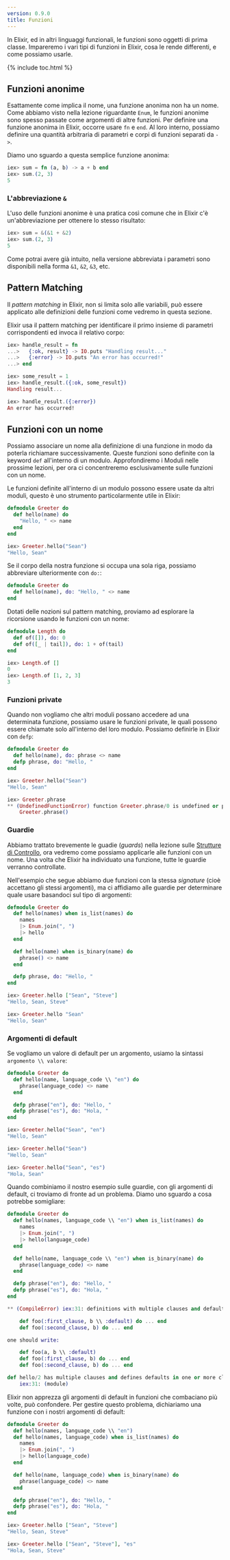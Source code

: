 ```yaml
---
version: 0.9.0
title: Funzioni
---
```


In Elixir, ed in altri linguaggi funzionali, le funzioni sono oggetti di prima classe. Impareremo i vari tipi di funzioni in Elixir, cosa le rende differenti, e come possiamo usarle.

{% include toc.html %}

## Funzioni anonime

Esattamente come implica il nome, una funzione anonima non ha un nome. Come abbiamo visto nella lezione riguardante `Enum`, le funzioni anonime sono spesso passate come argomenti di altre funzioni. Per definire una funzione anonima in Elixir, occorre usare `fn` e `end`. Al loro interno, possiamo definire una quantità arbitraria di parametri e corpi di funzioni separati da `->`.

Diamo uno sguardo a questa semplice funzione anonima:

```elixir
iex> sum = fn (a, b) -> a + b end
iex> sum.(2, 3)
5
```

### L'abbreviazione `&`

L'uso delle funzioni anonime è una pratica così comune che in Elixir c'è un'abbreviazione per ottenere lo stesso risultato:

```elixir
iex> sum = &(&1 + &2)
iex> sum.(2, 3)
5
```

Come potrai avere già intuito, nella versione abbreviata i parametri sono disponibili nella forma `&1`, `&2`, `&3`, etc.

## Pattern Matching

Il _pattern matching_ in Elixir, non si limita solo alle variabili, può essere applicato alle definizioni delle funzioni come vedremo in questa sezione.

Elixir usa il pattern matching per identificare il primo insieme di parametri corrispondenti ed invoca il relativo corpo:

```elixir
iex> handle_result = fn
...>   {:ok, result} -> IO.puts "Handling result..."
...>   {:error} -> IO.puts "An error has occurred!"
...> end

iex> some_result = 1
iex> handle_result.({:ok, some_result})
Handling result...

iex> handle_result.({:error})
An error has occurred!
```

## Funzioni con un nome

Possiamo associare un nome alla definizione di una funzione in modo da poterla richiamare successivamente. Queste funzioni sono definite con la keyword `def` all'interno di un modulo. Approfondiremo i Moduli nelle prossime lezioni, per ora ci concentreremo esclusivamente sulle funzioni con un nome.

Le funzioni definite all'interno di un modulo possono essere usate da altri moduli, questo è uno strumento particolarmente utile in Elixir:

```elixir
defmodule Greeter do
  def hello(name) do
    "Hello, " <> name
  end
end

iex> Greeter.hello("Sean")
"Hello, Sean"
```

Se il corpo della nostra funzione si occupa una sola riga, possiamo abbreviare ulteriormente con `do:`:

```elixir
defmodule Greeter do
  def hello(name), do: "Hello, " <> name
end
```

Dotati delle nozioni sul pattern matching, proviamo ad esplorare la ricorsione usando le funzioni con un nome:

```elixir
defmodule Length do
  def of([]), do: 0
  def of([_ | tail]), do: 1 + of(tail)
end

iex> Length.of []
0
iex> Length.of [1, 2, 3]
3
```

### Funzioni private

Quando non vogliamo che altri moduli possano accedere ad una determinata funzione, possiamo usare le funzioni private, le quali possono essere chiamate solo all'interno del loro modulo. Possiamo definirle in Elixir con `defp`:

```elixir
defmodule Greeter do
  def hello(name), do: phrase <> name
  defp phrase, do: "Hello, "
end

iex> Greeter.hello("Sean")
"Hello, Sean"

iex> Greeter.phrase
** (UndefinedFunctionError) function Greeter.phrase/0 is undefined or private
    Greeter.phrase()
```

### Guardie

Abbiamo trattato brevemente le guadie (_guards_) nella lezione sulle [Strutture di Controllo](../control-structures), ora vedremo come possiamo applicarle alle funzioni con un nome. Una volta che Elixir ha individuato una funzione, tutte le guardie verranno controllate.

Nell'esempio che segue abbiamo due funzioni con la stessa _signature_ (cioè accettano gli stessi argomenti), ma ci affidiamo alle guardie per determinare quale usare basandoci sul tipo di argomenti:

```elixir
defmodule Greeter do
  def hello(names) when is_list(names) do
    names
    |> Enum.join(", ")
    |> hello
  end

  def hello(name) when is_binary(name) do
    phrase() <> name
  end

  defp phrase, do: "Hello, "
end

iex> Greeter.hello ["Sean", "Steve"]
"Hello, Sean, Steve"

iex> Greeter.hello "Sean"
"Hello, Sean"
```

### Argomenti di default

Se vogliamo un valore di default per un argomento, usiamo la sintassi `argomento \\ valore`:

```elixir
defmodule Greeter do
  def hello(name, language_code \\ "en") do
    phrase(language_code) <> name
  end

  defp phrase("en"), do: "Hello, "
  defp phrase("es"), do: "Hola, "
end

iex> Greeter.hello("Sean", "en")
"Hello, Sean"

iex> Greeter.hello("Sean")
"Hello, Sean"

iex> Greeter.hello("Sean", "es")
"Hola, Sean"
```

Quando combiniamo il nostro esempio sulle guardie, con gli argomenti di default, ci troviamo di fronte ad un problema. Diamo uno sguardo a cosa potrebbe somigliare:

```elixir
defmodule Greeter do
  def hello(names, language_code \\ "en") when is_list(names) do
    names
    |> Enum.join(", ")
    |> hello(language_code)
  end

  def hello(name, language_code \\ "en") when is_binary(name) do
    phrase(language_code) <> name
  end

  defp phrase("en"), do: "Hello, "
  defp phrase("es"), do: "Hola, "
end

** (CompileError) iex:31: definitions with multiple clauses and default values require a header. Instead of:

    def foo(:first_clause, b \\ :default) do ... end
    def foo(:second_clause, b) do ... end

one should write:

    def foo(a, b \\ :default)
    def foo(:first_clause, b) do ... end
    def foo(:second_clause, b) do ... end

def hello/2 has multiple clauses and defines defaults in one or more clauses
    iex:31: (module)
```

Elixir non apprezza gli argomenti di default in funzioni che combaciano più volte, può confondere. Per gestire questo problema, dichiariamo una funzione con i nostri argomenti di default:

```elixir
defmodule Greeter do
  def hello(names, language_code \\ "en")
  def hello(names, language_code) when is_list(names) do
    names
    |> Enum.join(", ")
    |> hello(language_code)
  end

  def hello(name, language_code) when is_binary(name) do
    phrase(language_code) <> name
  end

  defp phrase("en"), do: "Hello, "
  defp phrase("es"), do: "Hola, "
end

iex> Greeter.hello ["Sean", "Steve"]
"Hello, Sean, Steve"

iex> Greeter.hello ["Sean", "Steve"], "es"
"Hola, Sean, Steve"
```
